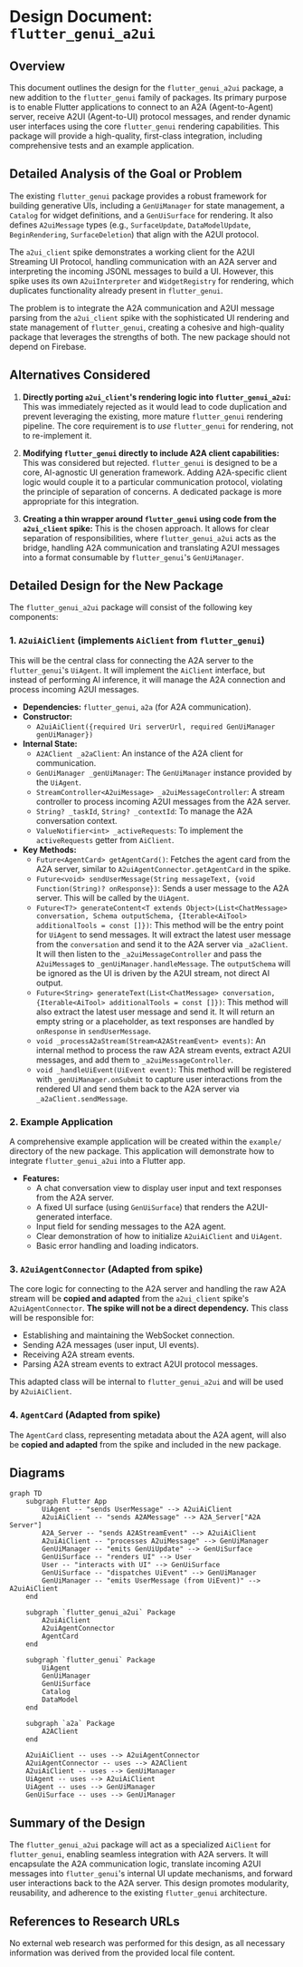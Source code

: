 # Design Document: `flutter_genui_a2ui`

## Overview

This document outlines the design for the `flutter_genui_a2ui` package, a new addition to the `flutter_genui` family of packages. Its primary purpose is to enable Flutter applications to connect to an A2A (Agent-to-Agent) server, receive A2UI (Agent-to-UI) protocol messages, and render dynamic user interfaces using the core `flutter_genui` rendering capabilities. This package will provide a high-quality, first-class integration, including comprehensive tests and an example application.

## Detailed Analysis of the Goal or Problem

The existing `flutter_genui` package provides a robust framework for building generative UIs, including a `GenUiManager` for state management, a `Catalog` for widget definitions, and a `GenUiSurface` for rendering. It also defines `A2uiMessage` types (e.g., `SurfaceUpdate`, `DataModelUpdate`, `BeginRendering`, `SurfaceDeletion`) that align with the A2UI protocol.

The `a2ui_client` spike demonstrates a working client for the A2UI Streaming UI Protocol, handling communication with an A2A server and interpreting the incoming JSONL messages to build a UI. However, this spike uses its own `A2uiInterpreter` and `WidgetRegistry` for rendering, which duplicates functionality already present in `flutter_genui`.

The problem is to integrate the A2A communication and A2UI message parsing from the `a2ui_client` spike with the sophisticated UI rendering and state management of `flutter_genui`, creating a cohesive and high-quality package that leverages the strengths of both. The new package should not depend on Firebase.

## Alternatives Considered

1.  **Directly porting `a2ui_client`'s rendering logic into `flutter_genui_a2ui`:** This was immediately rejected as it would lead to code duplication and prevent leveraging the existing, more mature `flutter_genui` rendering pipeline. The core requirement is to _use_ `flutter_genui` for rendering, not to re-implement it.

2.  **Modifying `flutter_genui` directly to include A2A client capabilities:** This was considered but rejected. `flutter_genui` is designed to be a core, AI-agnostic UI generation framework. Adding A2A-specific client logic would couple it to a particular communication protocol, violating the principle of separation of concerns. A dedicated package is more appropriate for this integration.

3.  **Creating a thin wrapper around `flutter_genui` using code from the `a2ui_client` spike:** This is the chosen approach. It allows for clear separation of responsibilities, where `flutter_genui_a2ui` acts as the bridge, handling A2A communication and translating A2UI messages into a format consumable by `flutter_genui`'s `GenUiManager`.

## Detailed Design for the New Package

The `flutter_genui_a2ui` package will consist of the following key components:

### 1. `A2uiAiClient` (implements `AiClient` from `flutter_genui`)

This will be the central class for connecting the A2A server to the `flutter_genui`'s `UiAgent`. It will implement the `AiClient` interface, but instead of performing AI inference, it will manage the A2A connection and process incoming A2UI messages.

- **Dependencies:** `flutter_genui`, `a2a` (for A2A communication).
- **Constructor:**
  - `A2uiAiClient({required Uri serverUrl, required GenUiManager genUiManager})`
- **Internal State:**
  - `A2AClient _a2aClient`: An instance of the A2A client for communication.
  - `GenUiManager _genUiManager`: The `GenUiManager` instance provided by the `UiAgent`.
  - `StreamController<A2uiMessage> _a2uiMessageController`: A stream controller to process incoming A2UI messages from the A2A server.
  - `String? _taskId`, `String? _contextId`: To manage the A2A conversation context.
  - `ValueNotifier<int> _activeRequests`: To implement the `activeRequests` getter from `AiClient`.
- **Key Methods:**
  - `Future<AgentCard> getAgentCard()`: Fetches the agent card from the A2A server, similar to `A2uiAgentConnector.getAgentCard` in the spike.
  - `Future<void> sendUserMessage(String messageText, {void Function(String)? onResponse})`: Sends a user message to the A2A server. This will be called by the `UiAgent`.
  - `Future<T?> generateContent<T extends Object>(List<ChatMessage> conversation, Schema outputSchema, {Iterable<AiTool> additionalTools = const []})`: This method will be the entry point for `UiAgent` to send messages. It will extract the latest user message from the `conversation` and send it to the A2A server via `_a2aClient`. It will then listen to the `_a2uiMessageController` and pass the `A2uiMessage`s to `_genUiManager.handleMessage`. The `outputSchema` will be ignored as the UI is driven by the A2UI stream, not direct AI output.
  - `Future<String> generateText(List<ChatMessage> conversation, {Iterable<AiTool> additionalTools = const []})`: This method will also extract the latest user message and send it. It will return an empty string or a placeholder, as text responses are handled by `onResponse` in `sendUserMessage`.
  - `void _processA2aStream(Stream<A2AStreamEvent> events)`: An internal method to process the raw A2A stream events, extract A2UI messages, and add them to `_a2uiMessageController`.
  - `void _handleUiEvent(UiEvent event)`: This method will be registered with `_genUiManager.onSubmit` to capture user interactions from the rendered UI and send them back to the A2A server via `_a2aClient.sendMessage`.

### 2. Example Application

A comprehensive example application will be created within the `example/` directory of the new package. This application will demonstrate how to integrate `flutter_genui_a2ui` into a Flutter app.

- **Features:**
  - A chat conversation view to display user input and text responses from the A2A server.
  - A fixed UI surface (using `GenUiSurface`) that renders the A2UI-generated interface.
  - Input field for sending messages to the A2A agent.
  - Clear demonstration of how to initialize `A2uiAiClient` and `UiAgent`.
  - Basic error handling and loading indicators.

### 3. `A2uiAgentConnector` (Adapted from spike)

The core logic for connecting to the A2A server and handling the raw A2A stream will be **copied and adapted** from the `a2ui_client` spike's `A2uiAgentConnector`. **The spike will not be a direct dependency.** This class will be responsible for:

- Establishing and maintaining the WebSocket connection.
- Sending A2A messages (user input, UI events).
- Receiving A2A stream events.
- Parsing A2A stream events to extract A2UI protocol messages.

This adapted class will be internal to `flutter_genui_a2ui` and will be used by `A2uiAiClient`.

### 4. `AgentCard` (Adapted from spike)

The `AgentCard` class, representing metadata about the A2A agent, will also be **copied and adapted** from the spike and included in the new package.

## Diagrams

```mermaid
graph TD
    subgraph Flutter App
        UiAgent -- "sends UserMessage" --> A2uiAiClient
        A2uiAiClient -- "sends A2AMessage" --> A2A_Server["A2A Server"]
        A2A_Server -- "sends A2AStreamEvent" --> A2uiAiClient
        A2uiAiClient -- "processes A2uiMessage" --> GenUiManager
        GenUiManager -- "emits GenUiUpdate" --> GenUiSurface
        GenUiSurface -- "renders UI" --> User
        User -- "interacts with UI" --> GenUiSurface
        GenUiSurface -- "dispatches UiEvent" --> GenUiManager
        GenUiManager -- "emits UserMessage (from UiEvent)" --> A2uiAiClient
    end

    subgraph `flutter_genui_a2ui` Package
        A2uiAiClient
        A2uiAgentConnector
        AgentCard
    end

    subgraph `flutter_genui` Package
        UiAgent
        GenUiManager
        GenUiSurface
        Catalog
        DataModel
    end

    subgraph `a2a` Package
        A2AClient
    end

    A2uiAiClient -- uses --> A2uiAgentConnector
    A2uiAgentConnector -- uses --> A2AClient
    A2uiAiClient -- uses --> GenUiManager
    UiAgent -- uses --> A2uiAiClient
    UiAgent -- uses --> GenUiManager
    GenUiSurface -- uses --> GenUiManager
```

## Summary of the Design

The `flutter_genui_a2ui` package will act as a specialized `AiClient` for `flutter_genui`, enabling seamless integration with A2A servers. It will encapsulate the A2A communication logic, translate incoming A2UI messages into `flutter_genui`'s internal UI update mechanisms, and forward user interactions back to the A2A server. This design promotes modularity, reusability, and adherence to the existing `flutter_genui` architecture.

## References to Research URLs

No external web research was performed for this design, as all necessary information was derived from the provided local file content.
